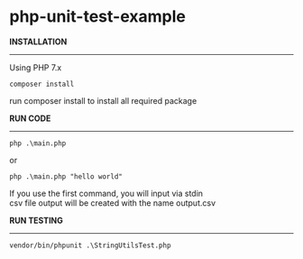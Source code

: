 # php-unit-test-example
 
**INSTALLATION**
<hr>

Using PHP 7.x
```
composer install
```
run composer install to install all required package


**RUN CODE**
<hr>

```
php .\main.php
```
or
```
php .\main.php "hello world"
```
If you use the first command, you will input via stdin  
csv file output will be created with the name output.csv 

**RUN TESTING**
<hr>

```
vendor/bin/phpunit .\StringUtilsTest.php
```